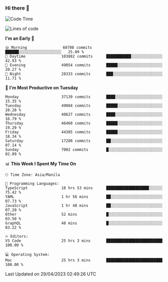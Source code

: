 ### Hi there 👋

<!--START_SECTION:waka-->
![Code Time](http://img.shields.io/badge/Code%20Time-3%2C892%20hrs%2042%20mins-blue)

![Lines of code](https://img.shields.io/badge/From%20Hello%20World%20I%27ve%20Written-99.5%20million%20lines%20of%20code-blue)

**I'm an Early 🐤** 

```text
🌞 Morning                60708 commits       ██████░░░░░░░░░░░░░░░░░░░   25.09 % 
🌆 Daytime                103882 commits      ███████████░░░░░░░░░░░░░░   42.93 % 
🌃 Evening                49054 commits       █████░░░░░░░░░░░░░░░░░░░░   20.27 % 
🌙 Night                  28333 commits       ███░░░░░░░░░░░░░░░░░░░░░░   11.71 % 
```
📅 **I'm Most Productive on Tuesday** 

```text
Monday                   37139 commits       ████░░░░░░░░░░░░░░░░░░░░░   15.35 % 
Tuesday                  49084 commits       █████░░░░░░░░░░░░░░░░░░░░   20.28 % 
Wednesday                40627 commits       ████░░░░░░░░░░░░░░░░░░░░░   16.79 % 
Thursday                 46460 commits       █████░░░░░░░░░░░░░░░░░░░░   19.20 % 
Friday                   44385 commits       █████░░░░░░░░░░░░░░░░░░░░   18.34 % 
Saturday                 17280 commits       ██░░░░░░░░░░░░░░░░░░░░░░░   07.14 % 
Sunday                   7002 commits        █░░░░░░░░░░░░░░░░░░░░░░░░   02.89 % 
```


📊 **This Week I Spent My Time On** 

```text
🕑︎ Time Zone: Asia/Manila

💬 Programming Languages: 
TypeScript               18 hrs 53 mins      ███████████████████░░░░░░   75.42 % 
YAML                     1 hr 56 mins        ██░░░░░░░░░░░░░░░░░░░░░░░   07.73 % 
JavaScript               1 hr 48 mins        ██░░░░░░░░░░░░░░░░░░░░░░░   07.20 % 
Other                    52 mins             █░░░░░░░░░░░░░░░░░░░░░░░░   03.50 % 
GraphQL                  48 mins             █░░░░░░░░░░░░░░░░░░░░░░░░   03.22 % 

🔥 Editors: 
VS Code                  25 hrs 3 mins       █████████████████████████   100.00 % 

💻 Operating System: 
Mac                      25 hrs 3 mins       █████████████████████████   100.00 % 
```


 Last Updated on 29/04/2023 02:49:26 UTC
<!--END_SECTION:waka-->


<!--
**rad182/rad182** is a ✨ _special_ ✨ repository because its `README.md` (this file) appears on your GitHub profile.

Here are some ideas to get you started:

- 🔭 I’m currently working on ...
- 🌱 I’m currently learning ...
- 👯 I’m looking to collaborate on ...
- 🤔 I’m looking for help with ...
- 💬 Ask me about ...
- 📫 How to reach me: ...
- 😄 Pronouns: ...
- ⚡ Fun fact: ...
-->
